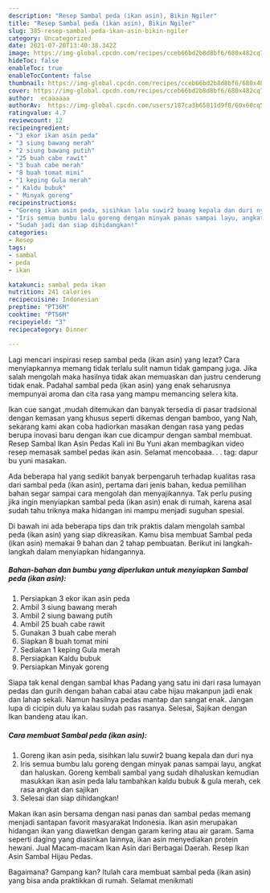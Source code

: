 ```yaml
---
description: "Resep Sambal peda (ikan asin), Bikin Ngiler"
title: "Resep Sambal peda (ikan asin), Bikin Ngiler"
slug: 385-resep-sambal-peda-ikan-asin-bikin-ngiler
category: Uncategorized
date: 2021-07-20T13:40:38.342Z
image: https://img-global.cpcdn.com/recipes/cceb66bd2b8d8bf6/680x482cq70/sambal-peda-ikan-asin-foto-resep-utama.jpg
hideToc: false
enableToc: true
enableTocContent: false
thumbnail: https://img-global.cpcdn.com/recipes/cceb66bd2b8d8bf6/680x482cq70/sambal-peda-ikan-asin-foto-resep-utama.jpg
cover: https://img-global.cpcdn.com/recipes/cceb66bd2b8d8bf6/680x482cq70/sambal-peda-ikan-asin-foto-resep-utama.jpg
author:  ecaaaaaa
authorAv:  https://img-global.cpcdn.com/users/187ca3b65811d9f8/60x60cq50/avatar.jpg
ratingvalue: 4.7
reviewcount: 12
recipeingredient:
- "3 ekor ikan asin peda"
- "3 siung bawang merah"
- "2 siung bawang putih"
- "25 buah cabe rawit"
- "3 buah cabe merah"
- "8 buah tomat mini"
- "1 keping Gula merah"
- " Kaldu bubuk"
- " Minyak goreng"
recipeinstructions:
- "Goreng ikan asin peda, sisihkan lalu suwir2 buang kepala dan duri nya"
- "Iris semua bumbu lalu goreng dengan minyak panas sampai layu, angkat dan haluskan. Goreng kembali sambal yang sudah dihaluskan kemudian masukkan ikan asin peda lalu tambahkan kaldu bubuk &amp; gula merah, cek rasa angkat dan sajikan"
- "Sudah jadi dan siap dihidangkan!"
categories:
- Resep
tags:
- sambal
- peda
- ikan

katakunci: sambal peda ikan 
nutrition: 241 calories
recipecuisine: Indonesian
preptime: "PT36M"
cooktime: "PT56M"
recipeyield: "3"
recipecategory: Dinner

---
```



Lagi mencari inspirasi resep sambal peda (ikan asin) yang lezat? Cara menyiapkannya memang tidak terlalu sulit namun tidak gampang juga. Jika salah mengolah maka hasilnya tidak akan memuaskan dan justru cenderung tidak enak. Padahal sambal peda (ikan asin) yang enak seharusnya mempunyai aroma dan cita rasa yang mampu memancing selera kita.


Ikan cue sangat ,mudah ditemukan dan banyak tersedia di pasar tradsional dengan kemasan yang khusus seperti dikemas dengan bamboo, yang Nah, sekarang kami akan coba hadiorkan masakan dengan rasa yang pedas berupa inovasi baru dengan ikan cue dicampur dengan sambal membuat. Resep Sambal Ikan Asin Pedas Kali ini Bu Yuni akan membagikan video resep memasak sambel pedas ikan asin. Selamat mencobaaa. . . tag: dapur bu yuni masakan.

Ada beberapa hal yang sedikit banyak berpengaruh terhadap kualitas rasa dari sambal peda (ikan asin), pertama dari jenis bahan, kedua pemilihan bahan segar sampai cara mengolah dan menyajikannya. Tak perlu pusing jika ingin menyiapkan sambal peda (ikan asin) enak di rumah, karena asal sudah tahu triknya maka hidangan ini mampu menjadi suguhan spesial.


Di bawah ini ada beberapa tips dan trik praktis dalam mengolah sambal peda (ikan asin) yang siap dikreasikan. Kamu bisa membuat Sambal peda (ikan asin) memakai 9 bahan dan 2 tahap pembuatan. Berikut ini langkah-langkah dalam menyiapkan hidangannya.

<!--inarticleads1-->

##### Bahan-bahan dan bumbu yang diperlukan untuk menyiapkan Sambal peda (ikan asin):

1. Persiapkan 3 ekor ikan asin peda
1. Ambil 3 siung bawang merah
1. Ambil 2 siung bawang putih
1. Ambil 25 buah cabe rawit
1. Gunakan 3 buah cabe merah
1. Siapkan 8 buah tomat mini
1. Sediakan 1 keping Gula merah
1. Persiapkan  Kaldu bubuk
1. Persiapkan  Minyak goreng


Siapa tak kenal dengan sambal khas Padang yang satu ini dari rasa lumayan pedas dan gurih dengan bahan cabai atau cabe hijau makanpun jadi enak dan lahap sekali. Namun hasilnya pedas mantap dan sangat enak. Jangan lupa di cicipin dulu ya kalau sudah pas rasanya. Selesai, Sajikan dengan Ikan bandeng atau ikan. 

<!--inarticleads2-->

##### Cara membuat Sambal peda (ikan asin):

1. Goreng ikan asin peda, sisihkan lalu suwir2 buang kepala dan duri nya
1. Iris semua bumbu lalu goreng dengan minyak panas sampai layu, angkat dan haluskan. Goreng kembali sambal yang sudah dihaluskan kemudian masukkan ikan asin peda lalu tambahkan kaldu bubuk &amp; gula merah, cek rasa angkat dan sajikan
1. Selesai dan siap dihidangkan!

Makan ikan asin bersama dengan nasi panas dan sambal pedas memang menjadi santapan favorit masyarakat Indonesia. Ikan asin merupakan hidangan ikan yang diawetkan dengan garam kering atau air garam. Sama seperti daging yang diasinkan lainnya, ikan asin menyediakan protein hewani. Jual Macam-macam Ikan Asin dari Berbagai Daerah. Resep Ikan Asin Sambal Hijau Pedas. 

Bagaimana? Gampang kan? Itulah cara membuat sambal peda (ikan asin) yang bisa anda praktikkan di rumah. Selamat menikmati
